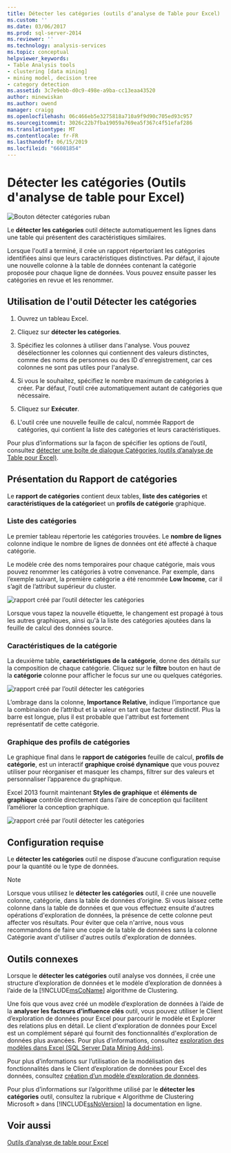 ```yaml
---
title: Détecter les catégories (outils d’analyse de Table pour Excel) | Microsoft Docs
ms.custom: ''
ms.date: 03/06/2017
ms.prod: sql-server-2014
ms.reviewer: ''
ms.technology: analysis-services
ms.topic: conceptual
helpviewer_keywords:
- Table Analysis tools
- clustering [data mining]
- mining model, decision tree
- category detection
ms.assetid: 3c7e9ebb-d0c9-498e-a9ba-cc13eaa43520
author: minewiskan
ms.author: owend
manager: craigg
ms.openlocfilehash: 06c466eb5e3275818a710a9f9d90c705ed93c957
ms.sourcegitcommit: 3026c22b7fba19059a769ea5f367c4f51efaf286
ms.translationtype: MT
ms.contentlocale: fr-FR
ms.lasthandoff: 06/15/2019
ms.locfileid: "66081854"
---
```

# <a name="detect-categories-table-analysis-tools-for-excel"></a>Détecter les catégories (Outils d'analyse de table pour Excel)
  ![Bouton détecter catégories ruban](media/tat-detectcat.gif "bouton détecter les catégories de ruban")  
  
 Le **détecter les catégories** outil détecte automatiquement les lignes dans une table qui présentent des caractéristiques similaires.  
  
 Lorsque l'outil a terminé, il crée un rapport répertoriant les catégories identifiées ainsi que leurs caractéristiques distinctives. Par défaut, il ajoute une nouvelle colonne à la table de données contenant la catégorie proposée pour chaque ligne de données. Vous pouvez ensuite passer les catégories en revue et les renommer.  
  
## <a name="using-the-detect-categories-tool"></a>Utilisation de l'outil Détecter les catégories  
  
1.  Ouvrez un tableau Excel.  
  
2.  Cliquez sur **détecter les catégories**.  
  
3.  Spécifiez les colonnes à utiliser dans l'analyse. Vous pouvez désélectionner les colonnes qui contiennent des valeurs distinctes, comme des noms de personnes ou des ID d'enregistrement, car ces colonnes ne sont pas utiles pour l'analyse.  
  
4.  Si vous le souhaitez, spécifiez le nombre maximum de catégories à créer. Par défaut, l'outil crée automatiquement autant de catégories que nécessaire.  
  
5.  Cliquez sur **Exécuter**.  
  
6.  L'outil crée une nouvelle feuille de calcul, nommée Rapport de catégories, qui contient la liste des catégories et leurs caractéristiques.  
  
 Pour plus d’informations sur la façon de spécifier les options de l’outil, consultez [détecter une boîte de dialogue Catégories (outils d’analyse de Table pour Excel)](detect-categories-table-analysis-tools-for-excel.md).  
  
## <a name="understanding-the-categories-report"></a>Présentation du Rapport de catégories  
 Le **rapport de catégories** contient deux tables, **liste des catégories** et **caractéristiques de la catégorie**et un **profils de catégorie** graphique.  
  
### <a name="category-list"></a>Liste des catégories  
 Le premier tableau répertorie les catégories trouvées. Le **nombre de lignes** colonne indique le nombre de lignes de données ont été affecté à chaque catégorie.  
  
 Le modèle crée des noms temporaires pour chaque catégorie, mais vous pouvez renommer les catégories à votre convenance. Par exemple, dans l’exemple suivant, la première catégorie a été renommée **Low Income**, car il s’agit de l’attribut supérieur du cluster.  
  
 ![rapport créé par l’outil détecter les catégories](media/dm13-tat-detectcat-report1.gif "rapport créé par l’outil détecter les catégories")  
  
 Lorsque vous tapez la nouvelle étiquette, le changement est propagé à tous les autres graphiques, ainsi qu'à la liste des catégories ajoutées dans la feuille de calcul des données source.  
  
### <a name="category-characteristics"></a>Caractéristiques de la catégorie  
 La deuxième table, **caractéristiques de la catégorie**, donne des détails sur la composition de chaque catégorie. Cliquez sur le **filtre** bouton en haut de la **catégorie** colonne pour afficher le focus sur une ou quelques catégories.  
  
 ![rapport créé par l’outil détecter les catégories](media/dm13-tat-detectcat-report2.gif "rapport créé par l’outil détecter les catégories")  
  
 L’ombrage dans la colonne, **Importance Relative**, indique l’importance que la combinaison de l’attribut et la valeur en tant que facteur distinctif. Plus la barre est longue, plus il est probable que l'attribut est fortement représentatif de cette catégorie.  
  
### <a name="categories-profile-chart"></a>Graphique des profils de catégories  
 Le graphique final dans le **rapport de catégories** feuille de calcul, **profils de catégorie**, est un interactif **graphique croisé dynamique** que vous pouvez utiliser pour réorganiser et masquer les champs, filtrer sur des valeurs et personnaliser l’apparence du graphique.  
  
 Excel 2013 fournit maintenant **Styles de graphique** et **éléments de graphique** contrôle directement dans l’aire de conception qui facilitent l’améliorer la conception graphique.  
  
 ![rapport créé par l’outil détecter les catégories](media/dm13-tat-detectcat-report3.gif "rapport créé par l’outil détecter les catégories")  
  
## <a name="requirements"></a>Configuration requise  
 Le **détecter les catégories** outil ne dispose d’aucune configuration requise pour la quantité ou le type de données.  
  
> [!NOTE]  
>  Lorsque vous utilisez le **détecter les catégories** outil, il crée une nouvelle colonne, catégorie, dans la table de données d’origine. Si vous laissez cette colonne dans la table de données et que vous effectuez ensuite d'autres opérations d'exploration de données, la présence de cette colonne peut affecter vos résultats. Pour éviter que cela n'arrive, nous vous recommandons de faire une copie de la table de données sans la colonne Catégorie avant d'utiliser d'autres outils d'exploration de données.  
  
## <a name="related-tools"></a>Outils connexes  
 Lorsque le **détecter les catégories** outil analyse vos données, il crée une structure d’exploration de données et le modèle d’exploration de données à l’aide de la [!INCLUDE[msCoName](../includes/msconame-md.md)] algorithme de Clustering.  
  
 Une fois que vous avez créé un modèle d’exploration de données à l’aide de la **analyser les facteurs d’influence clés** outil, vous pouvez utiliser le Client d’exploration de données pour Excel pour parcourir le modèle et Explorer des relations plus en détail. Le client d'exploration de données pour Excel est un complément séparé qui fournit des fonctionnalités d'exploration de données plus avancées. Pour plus d’informations, consultez [exploration des modèles dans Excel &#40;SQL Server Data Mining Add-ins&#41;](browsing-models-in-excel-sql-server-data-mining-add-ins.md).  
  
 Pour plus d’informations sur l’utilisation de la modélisation des fonctionnalités dans le Client d’exploration de données pour Excel des données, consultez [création d’un modèle d’exploration de données](creating-a-data-mining-model.md).  
  
 Pour plus d’informations sur l’algorithme utilisé par le **détecter les catégories** outil, consultez la rubrique « Algorithme de Clustering Microsoft » dans [!INCLUDE[ssNoVersion](../includes/ssnoversion-md.md)] la documentation en ligne.  
  
## <a name="see-also"></a>Voir aussi  
 [Outils d’analyse de table pour Excel](table-analysis-tools-for-excel.md)  
  
  
